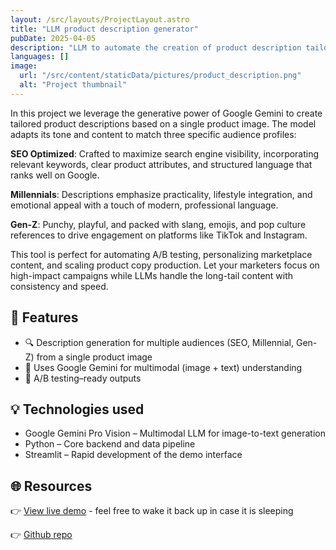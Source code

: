```yaml
---
layout: /src/layouts/ProjectLayout.astro
title: "LLM product description generator"
pubDate: 2025-04-05
description: "LLM to automate the creation of product description tailored for your audience"
languages: []
image:
  url: "/src/content/staticData/pictures/product_description.png"
  alt: "Project thumbnail"
---
```


In this project we leverage the generative power of Google Gemini to create tailored product descriptions based on a single product image. The model adapts its tone and content to match three specific audience profiles:

**SEO Optimized**: Crafted to maximize search engine visibility, incorporating relevant keywords, clear product attributes, and structured language that ranks well on Google.

**Millennials**: Descriptions emphasize practicality, lifestyle integration, and emotional appeal with a touch of modern, professional language.

**Gen-Z**: Punchy, playful, and packed with slang, emojis, and pop culture references to drive engagement on platforms like TikTok and Instagram.

This tool is perfect for automating A/B testing, personalizing marketplace content, and scaling product copy production. Let your marketers focus on high-impact campaigns while LLMs handle the long-tail content with consistency and speed.

## 🧩 Features

- 🔍 Description generation for multiple audiences (SEO, Millennial, Gen-Z) from a single product image
- 🧠 Uses Google Gemini for multimodal (image + text) understanding
- 🧪 A/B testing–ready outputs

## 💡 Technologies used

- Google Gemini Pro Vision – Multimodal LLM for image-to-text generation
- Python – Core backend and data pipeline
- Streamlit – Rapid development of the demo interface

## 🌐 Resources

👉 [View live demo](https://fashion-image-caption.streamlit.app) - feel free to wake it back up in case it is sleeping

👉 [Github repo](https://github.com/pauloesampaio/auto_image_caption)
